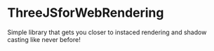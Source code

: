 # ThreeJSforWebRendering
Simple library that gets you closer to instaced rendering and shadow casting like never before!
